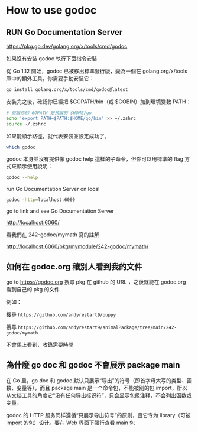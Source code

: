 # How to use godoc

## RUN Go Documentation Server

<https://pkg.go.dev/golang.org/x/tools/cmd/godoc>

如果沒有安裝 godoc 執行下面指令安裝

從 Go 1.12 開始，godoc 已被移出標準發行版，變為一個在 golang.org/x/tools 庫中的額外工具。你需要手動安裝它：

```sh
go install golang.org/x/tools/cmd/godoc@latest
```

安裝完之後，確認你已經把 $GOPATH/bin（或 $GOBIN）加到環境變數 PATH：

```sh
# 假設你的 GOPATH 是預設的 $HOME/go
echo 'export PATH=$PATH:$HOME/go/bin' >> ~/.zshrc
source ~/.zshrc
```

如果能顯示路徑，就代表安裝並設定成功了。

```sh
which godoc
```

godoc 本身並沒有提供像 godoc help 這樣的子命令，但你可以用標準的 flag 方式來顯示使用說明：

```sh
godoc --help
```

run Go Documentation Server on local

```sh
godoc -http=localhost:6060
```

go to link and see Go Documentation Server

<http://localhost:6060/>

看我們在 242-godoc/mymath 寫的註解

<http://localhost:6060/pkg/mymodule/242-godoc/mymath/>

## 如何在 godoc.org 穰別人看到我的文件

go to <https://godoc.org> 搜尋 pkg 在 github 的 URL ，之後就能在 godoc.org 看到自己的 pkg 的文件

例如：

搜尋 `https://github.com/andyrestart9/puppy`

搜尋 `https://github.com/andyrestart9/animalPackage/tree/main/242-godoc/mymath`

不會馬上看到，收錄需要時間

## 為什麼 go doc 和 godoc 不會展示 package main

在 Go 里，go doc 和 godoc 默认只展示“导出”的符号（即首字母大写的类型、函数、变量等），而且 package main 是一个命令包，不能被别的包 import，所以从文档工具的角度它“没有任何导出标识符”，只会显示包级注释，不会列出函数或变量。

godoc 的 HTTP 服务同样遵循“只展示导出符号”的原则，且它专为 library（可被 import 的包）设计。要在 Web 界面下强行查看 main 包
